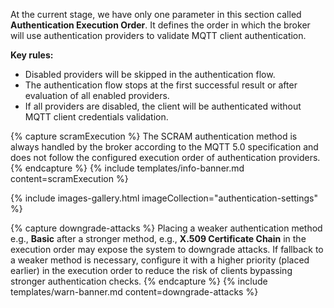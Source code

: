 At the current stage, we have only one parameter in this section called **Authentication Execution Order**.
It defines the order in which the broker will use authentication providers to validate MQTT client authentication.

**Key rules:**
 
 - Disabled providers will be skipped in the authentication flow.
 - The authentication flow stops at the first successful result or after evaluation of all enabled providers.
 - If all providers are disabled, the client will be authenticated without MQTT client credentials validation.

{% capture scramExecution %}
The SCRAM authentication method is always handled by the broker according to the MQTT 5.0 specification and does not follow the configured execution order of authentication providers.
{% endcapture %}
{% include templates/info-banner.md content=scramExecution %}

{% include images-gallery.html imageCollection="authentication-settings" %}

{% capture downgrade-attacks %}
Placing a weaker authentication method e.g., **Basic** after a stronger method, e.g., **X.509 Certificate Chain** in the execution order may expose the system to downgrade attacks.
If fallback to a weaker method is necessary, configure it with a higher priority (placed earlier) in the execution order to reduce the risk of clients bypassing stronger authentication checks.
{% endcapture %}
{% include templates/warn-banner.md content=downgrade-attacks %}